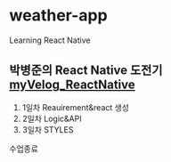 # weather-app
Learning React Native

## 박병준의 React Native 도전기 [myVelog_ReactNative](https://velog.io/@pjoon357/series/%EB%85%B8%EB%A7%88%EB%93%9C%EC%BD%94%EB%8D%94%EB%A1%9C-React-Native-%EB%BF%8C%EC%88%98%EA%B8%B0)
1. 1일차 Reauirement&react 생성
2. 2일차 Logic&API
3. 3일차 STYLES

수업종료
